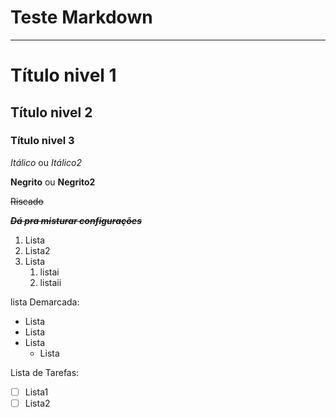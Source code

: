 # Teste Markdown
*** 
# Título nivel 1
## Título nivel 2
### Título nivel 3

*Itálico* ou _Itálico2_ 

**Negrito** ou __Negrito2__ 

~~Riscado~~ 

~~__*Dá pra misturar configurações*__~~

1. Lista
2. Lista2
1. Lista
   1. listai
   2. listaii

lista Demarcada:

* Lista
* Lista
* Lista
   * Lista

Lista de Tarefas:

-[ ] Lista1
-[ ] Lista2
